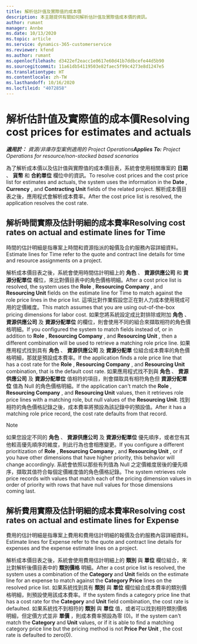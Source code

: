```yaml
---
title: 解析估計值及實際值的成本價
description: 本主題提供有關如何解析估計值及實際值成本價的資訊。
author: rumant
manager: Annbe
ms.date: 10/13/2020
ms.topic: article
ms.service: dynamics-365-customerservice
ms.reviewer: kfend
ms.author: rumant
ms.openlocfilehash: d3422ef2eacc1e0617e60d41b7ddbcefe44d5b90
ms.sourcegitcommit: 11a61db54119503e82faec5f99c4273e8d1247e5
ms.translationtype: HT
ms.contentlocale: zh-TW
ms.lasthandoff: 10/16/2020
ms.locfileid: "4072858"
---
```

# <a name="resolving-cost-prices-for-estimates-and-actuals"></a><span data-ttu-id="0743f-103">解析估計值及實際值的成本價</span><span class="sxs-lookup"><span data-stu-id="0743f-103">Resolving cost prices for estimates and actuals</span></span>

<span data-ttu-id="0743f-104">_**適用於：** 資源/非庫存型案例適用的 Project Operations_</span><span class="sxs-lookup"><span data-stu-id="0743f-104">_**Applies To:** Project Operations for resource/non-stocked based scenarios_</span></span>

<span data-ttu-id="0743f-105">為了解析成本價以及估計值與實際值的成本價目表，系統會使用相關專案的 **日期** 、 **貨幣** 和 **合約單位** 欄位中的資訊。</span><span class="sxs-lookup"><span data-stu-id="0743f-105">To resolve cost prices and the cost price list for estimates and actuals, the system uses the information in the **Date** , **Currency** , and **Contracting Unit** fields of the related project.</span></span> <span data-ttu-id="0743f-106">解析成本價目表之後，應用程式會解析成本費率。</span><span class="sxs-lookup"><span data-stu-id="0743f-106">After the cost price list is resolved, the application resolves the cost rate.</span></span>

## <a name="resolving-cost-rates-on-actual-and-estimate-lines-for-time"></a><span data-ttu-id="0743f-107">解析時間實際及估計明細的成本費率</span><span class="sxs-lookup"><span data-stu-id="0743f-107">Resolving cost rates on actual and estimate lines for Time</span></span>

<span data-ttu-id="0743f-108">時間的估計明細是指專案上時間和資源指派的報價及合約服務內容詳細資料。</span><span class="sxs-lookup"><span data-stu-id="0743f-108">Estimate lines for Time refer to the quote and contract line details for time and resource assignments on a project.</span></span>

<span data-ttu-id="0743f-109">解析成本價目表之後，系統會使用時間估計明細上的 **角色** 、 **資源供應公司** 和 **資源分配單位** 欄位，來比對價目表中的角色價格明細。</span><span class="sxs-lookup"><span data-stu-id="0743f-109">After a cost price list is resolved, the system uses the **Role** , **Resourcing Company** , and **Resourcing Unit** fields on the estimate line for Time to match against the role price lines in the price list.</span></span> <span data-ttu-id="0743f-110">這項比對作業假設您正在對人力成本使用現成可用的定價維度。</span><span class="sxs-lookup"><span data-stu-id="0743f-110">This match assumes that you are using out-of-the-box pricing dimensions for labor cost.</span></span> <span data-ttu-id="0743f-111">如果您將系統設定成比對排除或附加 **角色** 、 **資源供應公司** 及 **資源分配單位** 的欄位，則會使用不同的組合來擷取相符的角色價格明細。</span><span class="sxs-lookup"><span data-stu-id="0743f-111">If you configured the system to match fields instead of, or in addition to **Role** , **Resourcing Company** , and **Resourcing Unit** , then a different combination will be used to retrieve a matching role price line.</span></span> <span data-ttu-id="0743f-112">如果應用程式找到具有 **角色** 、 **資源供應公司** 及 **資源分配單** 位組合成本費率的角色價格明細，那就是預設成本費率。</span><span class="sxs-lookup"><span data-stu-id="0743f-112">If the application finds a role price line that has a cost rate for the **Role** , **Resourcing Company** , and **Resourcing Unit** combination, that is the default cost rate.</span></span> <span data-ttu-id="0743f-113">如果應用程式找不到與 **角色** 、 **資源供應公司** 及 **資源分配單位** 值相符的項目，則會擷取具有相符角色但 **資源分配單位** 值為 Null 的角色價格明細。</span><span class="sxs-lookup"><span data-stu-id="0743f-113">If the application can't match the **Role** , **Resourcing Company** , and **Resourcing Unit** values, then it retrieves role price lines with a matching role, but null values of the **Resourcing Unit**.</span></span> <span data-ttu-id="0743f-114">找到相符的角色價格記錄之後，成本費率將預設為該記錄中的預設值。</span><span class="sxs-lookup"><span data-stu-id="0743f-114">After it has a matching role price record, the cost rate defaults from that record.</span></span> 

> [!NOTE]
> <span data-ttu-id="0743f-115">如果您設定不同的 **角色** 、 **資源供應公司** 及 **資源分配單位** 優先順序，或者您有其他較高優先順序的維度，則此行為也會相應變更。</span><span class="sxs-lookup"><span data-stu-id="0743f-115">If you configure a different prioritization of **Role** , **Resourcing Company** , and **Resourcing Unit** , or if you have other dimensions that have higher priority, this behavior will change accordingly.</span></span> <span data-ttu-id="0743f-116">系統會依照以那些有列值為 Null 之定價維度居後的優先順序，擷取其值符合每個定價維度值的角色價格記錄。</span><span class="sxs-lookup"><span data-stu-id="0743f-116">The system retrieves role price records with values that match each of the pricing dimension values in order of priority with rows that have null values for those dimensions coming last.</span></span>

## <a name="resolving-cost-rates-on-actual-and-estimate-lines-for-expense"></a><span data-ttu-id="0743f-117">解析費用實際及估計明細的成本費率</span><span class="sxs-lookup"><span data-stu-id="0743f-117">Resolving cost rates on actual and estimate lines for Expense</span></span>

<span data-ttu-id="0743f-118">費用的估計明細是指專案上費用和費用估計明細的報價及合約服務內容詳細資料。</span><span class="sxs-lookup"><span data-stu-id="0743f-118">Estimate lines for Expense refer to the quote and contract line details for expenses and the expense estimate lines on a project.</span></span>

<span data-ttu-id="0743f-119">解析成本價目表之後，系統會使用費用估計明細上的 **類別** 與 **單位** 欄位組合，來比對解析後價目表中的 **類別價格** 明細。</span><span class="sxs-lookup"><span data-stu-id="0743f-119">After a cost price list is resolved, the system uses a combination of the **Category** and **Unit** fields on the estimate line for an expense to match against the **Category Price** lines on the resolved price list.</span></span> <span data-ttu-id="0743f-120">如果系統找到具有 **類別** 與 **單位** 欄位組合成本費率的類別價格明細，則預設使用該成本費率。</span><span class="sxs-lookup"><span data-stu-id="0743f-120">If the system finds a category price line that has a cost rate for the **Category** and **Unit** field combination, the cost rate is defaulted.</span></span> <span data-ttu-id="0743f-121">如果系統找不到相符的 **類別** 與 **單位** 值，或者可以找到相符類別價格明細，但定價方式並非 **單價** ，則成本費率預設為零 (0)。</span><span class="sxs-lookup"><span data-stu-id="0743f-121">If the system can't match the **Category** and **Unit** values, or if it is able to find a matching category price line but the pricing method is not **Price Per Unit** , the cost rate is defaulted to zero(0).</span></span>

